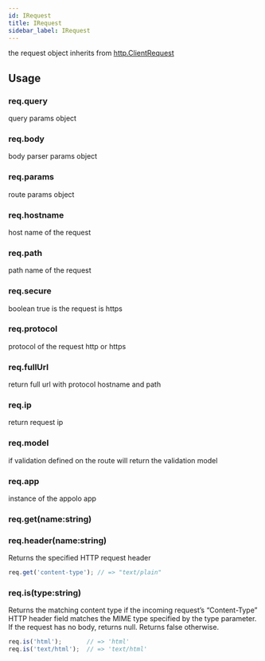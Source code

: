 ```yaml
---
id: IRequest
title: IRequest
sidebar_label: IRequest
---
```


the request object inherits from [http.ClientRequest](https://nodejs.org/api/http.html#http_class_http_clientrequest)
## Usage
### req.query
query params object

### req.body
body parser params object

### req.params
route params object

### req.hostname
host name of the request

### req.path
path name of the request

### req.secure
boolean true is the request is https

### req.protocol
protocol of the request http or https

### req.fullUrl
return full url with protocol hostname and path

### req.ip
return request ip

### req.model
if validation defined on the route will return the validation model

### req.app
instance of the appolo app

### req.get(name:string)
### req.header(name:string)
Returns the specified HTTP request header
```typescript
req.get('content-type'); // => "text/plain"
```
### req.is(type:string)
Returns the matching content type if the incoming request’s “Content-Type” HTTP header field matches the MIME type specified by the type parameter. If the request has no body, returns null. Returns false otherwise.
```typescript
req.is('html');       // => 'html'
req.is('text/html');  // => 'text/html'
```